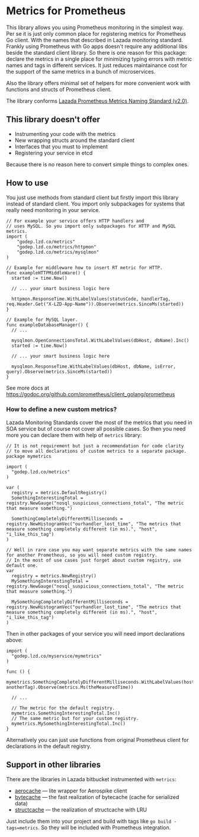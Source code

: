 # Metrics for Prometheus #

This library allows you using Prometheus monitoring in the simplest way.
Per se it is just only common place for registering metrics for Prometheus 
Go client. With the names that described in Lazada monitoring standard.
Frankly using Prometheus with Go apps doesn't require any additional
libs beside the standard client library. So there is one reason for this 
package: declare the metrics in a single place for minimizing typing errors 
with metric names and tags in different services. It just reduces maintainance 
cost for the support of the same metrics in a bunch of microservices.

Also the library offers minimal set of helpers for more convenient work with
functions and structs of Prometheus client.

The library conforms [Lazada Prometheus Metrics Naming Standard (v2.0)](https://confluence.lazada.com/x/OihVAQ).

## This library doesn't offer ##

* Instrumenting your code with the metrics
* New wrapping structs around the standard client
* Interfaces that you must to implement 
* Registering your service in etcd

Because there is no reason here to convert simple things to complex ones.

## How to use ##

You just use methods from standard client but firstly import this library
instead of standard client. You import only subpackages for systems that
really need monitoring in your service.

```
// For example your service offers HTTP handlers and
// uses MySQL. So you import only subpackages for HTTP and MySQL metrics.
import (
	"godep.lzd.co/metrics"
	"godep.lzd.co/metrics/httpmon"
	"godep.lzd.co/metrics/mysqlmon"
)

// Example for middleware how to insert RT metric for HTTP.
func exampleHTTPMiddleWare() {
  started := time.Now()

  // ... your smart business logic here

  httpmon.ResponseTime.WithLabelValues(statusCode, handlerTag, req.Header.Get("X-LZD-App-Name")).Observe(metrics.SinceMs(started))
}

// Example for MySQL layer.
func exampleDatabaseManager() {
  // ...
  
  mysqlmon.OpenConnectionsTotal.WithLabelValues(dbHost, dbName).Inc()
  started := time.Now()
  
  // ... your smart business logic here

  mysqlmon.ResponseTime.WithLabelValues(dbHost, dbName, isError, query).Observe(metrics.SinceMs(started))
}

```

See more docs at https://godoc.org/github.com/prometheus/client_golang/prometheus


### How to define a new custom metrics? ###

Lazada Monitoring Standards cover the most of the metrics that you need in SOA service
but of course not cover all possible cases. So then you need more you can declare them
with help of `metrics` library:

```
// It is not requirement but just a recommendation for code clarity
// to move all declarations of custom metrics to a separate package.
package mymetrics

import (
  "godep.lzd.co/metrics"
)

var (
  registry = metrics.DefaultRegistry()
  SomethingInterestingTotal = registry.NewGauge("nosql_suspicious_connections_total", "The metric that measure something.")

  SomethingCompletelyDifferentMilliseconds = registry.NewHistogramVec("ourhandler_lost_time", "The metrics that measure something completely different (in ms).", "host", "i_like_this_tag")
)

// Well in rare case you may want separate metrics with the same names for another Prometheus, so you will need custom registry.
// In the most of use cases just forget about custom registry, use default one.
var 
  registry = metrics.NewRegistry()
  MySomethingInterestingTotal = registry.NewGauge("nosql_suspicious_connections_total", "The metric that measure something.")

  MySomethingCompletelyDifferentMilliseconds = registry.NewHistogramVec("ourhandler_lost_time", "The metrics that measure something completely different (in ms).", "host", "i_like_this_tag")  
)
```

Then in other packages of your service you will need import declarations above:

```
import (
  "godep.lzd.co/myservice/mymetrics"
)

func () {
  mymetrics.SomethingCompletelyDifferentMilliseconds.WithLabelValues(hostTag, anotherTag).Observe(metrics.Ms(theMeasuredTime))

  // ...

  // The metric for the default registry.
  mymetrics.SomethingInterestingTotal.Inc()
  // The same metric but for your custom registry.
  mymetrics.MySomethingInterestingTotal.Inc()
}
```

Alternatively you can just use functions from original Prometheus client for declarations
in the default registry.

## Support in other libraries ##

There are the libraries in Lazada bitbucket instrumented with `metrics`:

* [aerocache](https://bitbucket.lzd.co/projects/GOLIBS/repos/aerocache) — lite wrapper for Aerospike client
* [bytecache](https://bitbucket.lzd.co/projects/GOLIBS/repos/bytecache) — the fast realization of bytecache (cache for serialized data)
* [structcache](https://bitbucket.lzd.co/projects/GOLIBS/repos/structcache) — the realization of structcache with LRU

Just include them into your project and build with tags like `go build -tags=metrics`. 
So they will be included with Prometheus integration.
